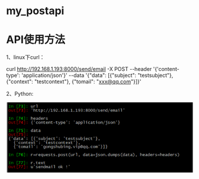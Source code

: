 # my_postapi

# API使用方法

1、linux下curl：

curl http://192.168.1.193:8000/send/email -X POST --header '{'content-type': 'application/json'}' --data '{"data": [{"subject": "testsubject"}, {"context": "testcontext"}, {"tomail": "xxx@qq.com"}]}'

2、Python:

![](https://raw.githubusercontent.com/opser-gavin/my_postapi/master/others/my_postapi.png)
